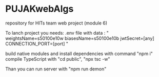# PUJAKwebAlgs
repository for HITs team web project (module 6)

To lanch project you needs:
  .env file with data :   "
    weightsName=s50100e10w
    biasesName=s50100e10b
    jwtSecret=[any]
    CONNECTION_PORT=[port]
     "
  
  build native modules and install dependencies with command "npm i"
  compile TypeScript with "cd public", "npx tsc -w"

Than you can run server with "npm run demon"
                          
